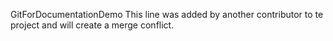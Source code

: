 GitForDocumentationDemo
This line was added by another contributor to te project and will create a merge conflict. 
